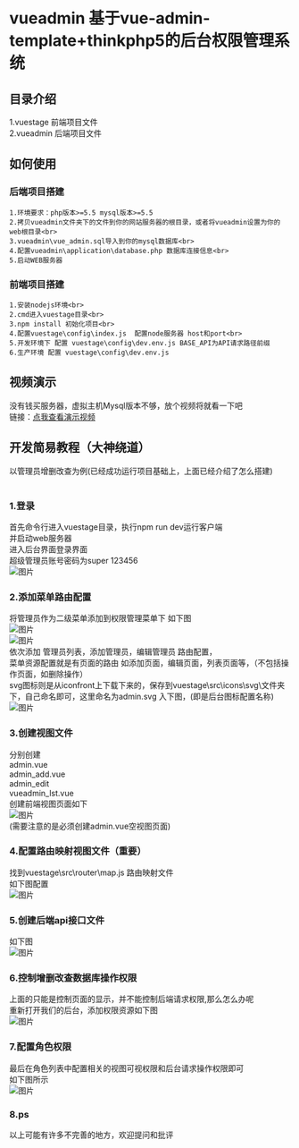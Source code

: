# vueadmin 基于vue-admin-template+thinkphp5的后台权限管理系统
## 目录介绍
1.vuestage  前端项目文件<br>
2.vueadmin  后端项目文件

## 如何使用
### 后端项目搭建
~~~
1.环境要求：php版本>=5.5 mysql版本>=5.5
2.拷贝vueadmin文件夹下的文件到你的网站服务器的根目录，或者将vueadmin设置为你的web根目录<br>
3.vueadmin\vue_admin.sql导入到你的mysql数据库<br>
4.配置vueadmin\application\database.php 数据库连接信息<br>
5.启动WEB服务器
~~~
### 前端项目搭建
~~~
1.安装nodejs环境<br>
2.cmd进入vuestage目录<br>
3.npm install 初始化项目<br>
4.配置vuestage\config\index.js  配置node服务器 host和port<br>
5.开发环境下 配置 vuestage\config\dev.env.js BASE_API为API请求路径前缀
6.生产环境 配置 vuestage\config\dev.env.js
~~~

## 视频演示
没有钱买服务器，虚拟主机Mysql版本不够，放个视频将就看一下吧<br>
链接：[点我查看演示视频](http://www.o8o8o8.com/vue/demo.html)

## 开发简易教程（大神绕道）
以管理员增删改查为例(已经成功运行项目基础上，上面已经介绍了怎么搭建)<br><br>
### 1.登录
  首先命令行进入vuestage目录，执行npm run dev运行客户端<br>
  并启动web服务器<br>
  进入后台界面登录界面<br>
  超级管理员账号密码为super  123456<br>
  ![图片](https://github.com/shenxingchao/vue-admin-thinkphp/blob/master/images/opt1.png)<br>
### 2.添加菜单路由配置
  将管理员作为二级菜单添加到权限管理菜单下 如下图<br>
  ![图片](https://github.com/shenxingchao/vue-admin-thinkphp/blob/master/images/opt2.png)<br>
  ![图片](https://github.com/shenxingchao/vue-admin-thinkphp/blob/master/images/opt3.png)<br>
  依次添加  管理员列表，添加管理员，编辑管理员 路由配置，<br>
  菜单资源配置就是有页面的路由 如添加页面，编辑页面，列表页面等，（不包括操作页面，如删除操作）<br>
  svg图标则是从iconfront上下载下来的，保存到vuestage\src\icons\svg\文件夹下，自己命名即可，这里命名为admin.svg
  入下图，(即是后台图标配置名称)
  ![图片](https://github.com/shenxingchao/vue-admin-thinkphp/blob/master/images/svg.png)<br>
### 3.创建视图文件
  分别创建<br>
  admin.vue<br>
  admin_add.vue<br>
  admin_edit<br>
  vueadmin_lst.vue<br>
  创建前端视图页面如下<br>
  ![图片](https://github.com/shenxingchao/vue-admin-thinkphp/blob/master/images/opt4.png)<br>
  (需要注意的是必须创建admin.vue空视图页面)<br>
### 4.配置路由映射视图文件（重要）
  找到vuestage\src\router\map.js  路由映射文件<br>
  如下图配置<br>
  ![图片](https://github.com/shenxingchao/vue-admin-thinkphp/blob/master/images/routermap.png)<br>
### 5.创建后端api接口文件
  如下图<br>
  ![图片](https://github.com/shenxingchao/vue-admin-thinkphp/blob/master/images/api.png)<br>
### 6.控制增删改查数据库操作权限
  上面的只能是控制页面的显示，并不能控制后端请求权限,那么怎么办呢<br>
  重新打开我们的后台，添加权限资源如下图<br>
  ![图片](https://github.com/shenxingchao/vue-admin-thinkphp/blob/master/images/src.png)<br>
### 7.配置角色权限
  最后在角色列表中配置相关的视图可视权限和后台请求操作权限即可<br>
  如下图所示<br>
  ![图片](https://github.com/shenxingchao/vue-admin-thinkphp/blob/master/images/role.png)<br>
### 8.ps
以上可能有许多不完善的地方，欢迎提问和批评


